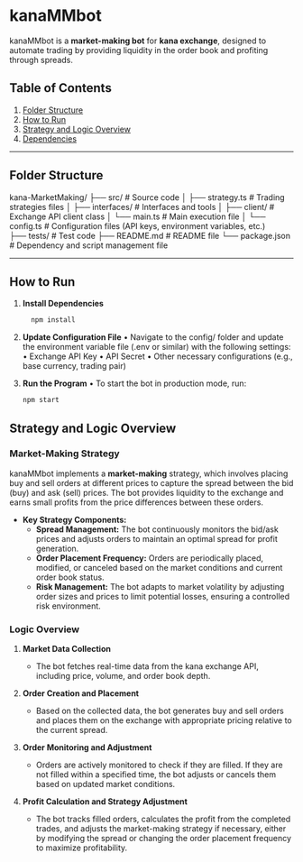# kanaMMbot

kanaMMbot is a **market-making bot** for **kana exchange**, designed to automate trading by providing liquidity in the order book and profiting through spreads.

## Table of Contents

1. [Folder Structure](#folder-structure)
2. [How to Run](#how-to-run)
3. [Strategy and Logic Overview](#strategy-and-logic-overview)
4. [Dependencies](#dependencies)

---

## Folder Structure

kana-MarketMaking/
├── src/ # Source code
│ ├── strategy.ts # Trading strategies files
│ ├── interfaces/ # Interfaces and tools
│ ├── client/ # Exchange API client class
│ └── main.ts # Main execution file
│ └── config.ts # Configuration files (API keys, environment variables, etc.)  
├── tests/ # Test code
├── README.md # README file
└── package.json # Dependency and script management file

---

## How to Run

1. **Install Dependencies**

   ```bash
     npm install

   ```

2. **Update Configuration File**
   • Navigate to the config/ folder and update the environment variable file (.env or similar) with the following settings:
   • Exchange API Key
   • API Secret
   • Other necessary configurations (e.g., base currency, trading pair)
3. **Run the Program**
   • To start the bot in production mode, run:
   ```bash
   npm start
   ```

## Strategy and Logic Overview

### Market-Making Strategy

kanaMMbot implements a **market-making** strategy, which involves placing buy and sell orders at different prices to capture the spread between the bid (buy) and ask (sell) prices. The bot provides liquidity to the exchange and earns small profits from the price differences between these orders.

- **Key Strategy Components:**
  - **Spread Management:** The bot continuously monitors the bid/ask prices and adjusts orders to maintain an optimal spread for profit generation.
  - **Order Placement Frequency:** Orders are periodically placed, modified, or canceled based on the market conditions and current order book status.
  - **Risk Management:** The bot adapts to market volatility by adjusting order sizes and prices to limit potential losses, ensuring a controlled risk environment.

### Logic Overview

1. **Market Data Collection**

   - The bot fetches real-time data from the kana exchange API, including price, volume, and order book depth.

2. **Order Creation and Placement**

   - Based on the collected data, the bot generates buy and sell orders and places them on the exchange with appropriate pricing relative to the current spread.

3. **Order Monitoring and Adjustment**

   - Orders are actively monitored to check if they are filled. If they are not filled within a specified time, the bot adjusts or cancels them based on updated market conditions.

4. **Profit Calculation and Strategy Adjustment**
   - The bot tracks filled orders, calculates the profit from the completed trades, and adjusts the market-making strategy if necessary, either by modifying the spread or changing the order placement frequency to maximize profitability.
